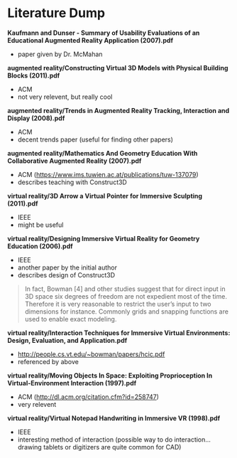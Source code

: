 Literature Dump
===============

__Kaufmann and Dunser - Summary of Usability Evaluations of an Educational Augmented Reality Application (2007).pdf__
* paper given by Dr. McMahan

__augmented reality/Constructing Virtual 3D Models with Physical Building Blocks (2011).pdf__
* ACM
* not very relevent, but really cool

__augmented reality/Trends in Augmented Reality Tracking, Interaction and Display (2008).pdf__
* ACM
* decent trends paper (useful for finding other papers)

__augmented reality/Mathematics And Geometry Education With Collaborative Augmented Reality (2007).pdf__
* ACM (https://www.ims.tuwien.ac.at/publications/tuw-137079)
* describes teaching with Construct3D

__virtual reality/3D Arrow a Virtual Pointer for Immersive Sculpting (2011).pdf__
* IEEE
* might be useful

__virtual reality/Designing Immersive Virtual Reality for Geometry Education (2006).pdf__
* IEEE
* another paper by the initial author
* describes design of Construct3D

> In fact, Bowman [4] and other studies suggest that for direct input in 3D space six degrees of freedom are not expedient most of the time. Therefore it is very reasonable to restrict the user’s input to two dimensions for instance.  Commonly grids and snapping functions are used to enable exact modeling.

__virtual reality/Interaction Techniques for Immersive Virtual Environments: Design, Evaluation, and Application.pdf__
* http://people.cs.vt.edu/~bowman/papers/hcic.pdf
* referenced by above

__virtual reality/Moving Objects In Space: Exploiting Proprioception In Virtual-Environment Interaction (1997).pdf__
* ACM (http://dl.acm.org/citation.cfm?id=258747)
* very relevent

__virtual reality/Virtual Notepad Handwriting in Immersive VR (1998).pdf__
* IEEE
* interesting method of interaction (possible way to do interaction...  drawing tablets or digitizers are quite common for CAD)



